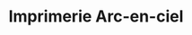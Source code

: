 ---
title: "Imprimerie Arc-en-ciel"
url: /digne-les-bains/imprimerie-arc-en-ciel/
shop: copyshop
---